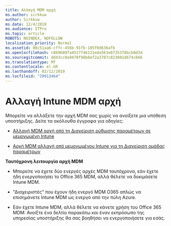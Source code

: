 ```yaml
---
title: Αλλαγή MDM αρχή
ms.author: sirkkuw
author: Sirkkuw
ms.date: 12/4/2018
ms.audience: ITPro
ms.topic: article
ROBOTS: NOINDEX, NOFOLLOW
localization_priority: Normal
ms.assetid: 08c51aa6-cffc-456b-91fb-185f0d636afb
ms.openlocfilehash: c869609fa4527f46121eda563e0735378bcb0d3d
ms.sourcegitcommit: dd43cc0a9470f98b8ef2a3787c823801d674c666
ms.translationtype: MT
ms.contentlocale: el-GR
ms.lasthandoff: 02/12/2019
ms.locfileid: "29913464"
---
```

# <a name="change-intune-mdm-authority"></a>Αλλαγή Intune MDM αρχή

Μπορείτε να αλλάξετε την αρχή MDM σας χωρίς να ανοίξετε μια υπόθεση υποστήριξης. Δείτε τα ακόλουθα έγγραφα για οδηγίες:
  
- [Αλλαγή MDM αρχή από τη Διαχείριση ρύθμισης παραμέτρων σε μεμονωμένη Intune](https://docs.microsoft.com/sccm/mdm/deploy-use/migrate-change-mdm-authority)
    
- [Αρχή MDM αλλαγή από μεμονωμένου Intune για τη Διαχείριση ομάδας παραμέτρων](https://docs.microsoft.com/sccm/mdm/deploy-use/change-mdm-authority)
    
 **Ταυτόχρονη λειτουργία αρχή MDM**
  
- Μπορείτε να έχετε δύο ενεργές αρχές MDM ταυτόχρονα, εάν έχετε ήδη ενεργοποιήσει το Office 365 MDM, αλλά θέλετε να δοκιμάσετε Intune MDM.
    
- "Διαχειριστές" που έχουν ήδη ενεργό MDM O365 απλώς να επισημάνετε Intune MDM ως ενεργό από την πύλη Azure.
    
- Εάν έχετε Intune MDM, αλλά θέλετε να κάνετε χρήση του Office 365 MDM: Ανοίξτε ένα δελτίο παρακάτω και έναν εκπρόσωπο της υπηρεσίας υποστήριξης θα σας βοηθήσει να ενεργοποιήσετε για εσάς.
    

